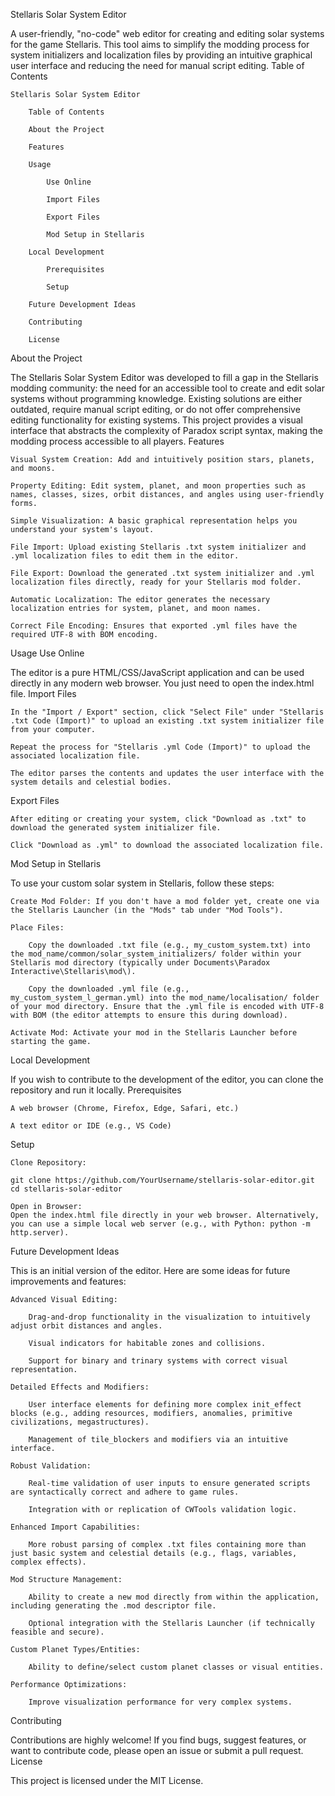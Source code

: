 Stellaris Solar System Editor

A user-friendly, "no-code" web editor for creating and editing solar systems for the game Stellaris. This tool aims to simplify the modding process for system initializers and localization files by providing an intuitive graphical user interface and reducing the need for manual script editing.
Table of Contents

    Stellaris Solar System Editor

        Table of Contents

        About the Project

        Features

        Usage

            Use Online

            Import Files

            Export Files

            Mod Setup in Stellaris

        Local Development

            Prerequisites

            Setup

        Future Development Ideas

        Contributing

        License

About the Project

The Stellaris Solar System Editor was developed to fill a gap in the Stellaris modding community: the need for an accessible tool to create and edit solar systems without programming knowledge. Existing solutions are either outdated, require manual script editing, or do not offer comprehensive editing functionality for existing systems. This project provides a visual interface that abstracts the complexity of Paradox script syntax, making the modding process accessible to all players.
Features

    Visual System Creation: Add and intuitively position stars, planets, and moons.

    Property Editing: Edit system, planet, and moon properties such as names, classes, sizes, orbit distances, and angles using user-friendly forms.

    Simple Visualization: A basic graphical representation helps you understand your system's layout.

    File Import: Upload existing Stellaris .txt system initializer and .yml localization files to edit them in the editor.

    File Export: Download the generated .txt system initializer and .yml localization files directly, ready for your Stellaris mod folder.

    Automatic Localization: The editor generates the necessary localization entries for system, planet, and moon names.

    Correct File Encoding: Ensures that exported .yml files have the required UTF-8 with BOM encoding.

Usage
Use Online

The editor is a pure HTML/CSS/JavaScript application and can be used directly in any modern web browser. You just need to open the index.html file.
Import Files

    In the "Import / Export" section, click "Select File" under "Stellaris .txt Code (Import)" to upload an existing .txt system initializer file from your computer.

    Repeat the process for "Stellaris .yml Code (Import)" to upload the associated localization file.

    The editor parses the contents and updates the user interface with the system details and celestial bodies.

Export Files

    After editing or creating your system, click "Download as .txt" to download the generated system initializer file.

    Click "Download as .yml" to download the associated localization file.

Mod Setup in Stellaris

To use your custom solar system in Stellaris, follow these steps:

    Create Mod Folder: If you don't have a mod folder yet, create one via the Stellaris Launcher (in the "Mods" tab under "Mod Tools").

    Place Files:

        Copy the downloaded .txt file (e.g., my_custom_system.txt) into the mod_name/common/solar_system_initializers/ folder within your Stellaris mod directory (typically under Documents\Paradox Interactive\Stellaris\mod\).

        Copy the downloaded .yml file (e.g., my_custom_system_l_german.yml) into the mod_name/localisation/ folder of your mod directory. Ensure that the .yml file is encoded with UTF-8 with BOM (the editor attempts to ensure this during download).

    Activate Mod: Activate your mod in the Stellaris Launcher before starting the game.

Local Development

If you wish to contribute to the development of the editor, you can clone the repository and run it locally.
Prerequisites

    A web browser (Chrome, Firefox, Edge, Safari, etc.)

    A text editor or IDE (e.g., VS Code)

Setup

    Clone Repository:

    git clone https://github.com/YourUsername/stellaris-solar-editor.git
    cd stellaris-solar-editor

    Open in Browser:
    Open the index.html file directly in your web browser. Alternatively, you can use a simple local web server (e.g., with Python: python -m http.server).

Future Development Ideas

This is an initial version of the editor. Here are some ideas for future improvements and features:

    Advanced Visual Editing:

        Drag-and-drop functionality in the visualization to intuitively adjust orbit distances and angles.

        Visual indicators for habitable zones and collisions.

        Support for binary and trinary systems with correct visual representation.

    Detailed Effects and Modifiers:

        User interface elements for defining more complex init_effect blocks (e.g., adding resources, modifiers, anomalies, primitive civilizations, megastructures).

        Management of tile_blockers and modifiers via an intuitive interface.

    Robust Validation:

        Real-time validation of user inputs to ensure generated scripts are syntactically correct and adhere to game rules.

        Integration with or replication of CWTools validation logic.

    Enhanced Import Capabilities:

        More robust parsing of complex .txt files containing more than just basic system and celestial details (e.g., flags, variables, complex effects).

    Mod Structure Management:

        Ability to create a new mod directly from within the application, including generating the .mod descriptor file.

        Optional integration with the Stellaris Launcher (if technically feasible and secure).

    Custom Planet Types/Entities:

        Ability to define/select custom planet classes or visual entities.

    Performance Optimizations:

        Improve visualization performance for very complex systems.

Contributing

Contributions are highly welcome! If you find bugs, suggest features, or want to contribute code, please open an issue or submit a pull request.
License

This project is licensed under the MIT License.
